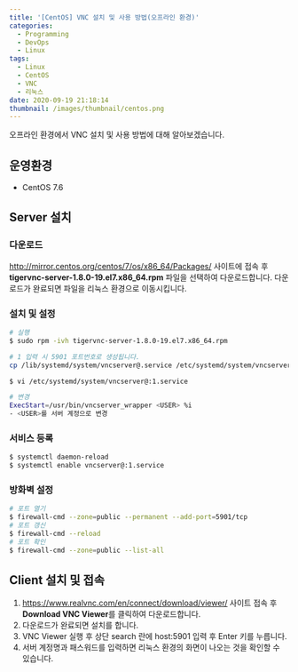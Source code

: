 ```yaml
---
title: '[CentOS] VNC 설치 및 사용 방법(오프라인 환경)'
categories:
  - Programming
  - DevOps
  - Linux
tags:
  - Linux
  - CentOS
  - VNC
  - 리눅스
date: 2020-09-19 21:18:14
thumbnail: /images/thumbnail/centos.png
---
```


오프라인 환경에서 VNC 설치 및 사용 방법에 대해 알아보겠습니다.

## 운영환경

- CentOS 7.6

## Server 설치

### 다운로드

http://mirror.centos.org/centos/7/os/x86_64/Packages/ 사이트에 접속 후 **tigervnc-server-1.8.0-19.el7.x86_64.rpm** 파일을 선택하여 다운로드합니다.
다운로드가 완료되면 파일을 리눅스 환경으로 이동시킵니다.

### 설치 및 설정

```bash
# 실행
$ sudo rpm -ivh tigervnc-server-1.8.0-19.el7.x86_64.rpm

# 1 입력 시 5901 포트번호로 생성됩니다.
cp /lib/systemd/system/vncserver@.service /etc/systemd/system/vncserver@:1.service
```

```bash
$ vi /etc/systemd/system/vncserver@:1.service

# 변경
ExecStart=/usr/bin/vncserver_wrapper <USER> %i
- <USER>를 서버 계정으로 변경
```

### 서비스 등록

```bash
$ systemctl daemon-reload
$ systemctl enable vncserver@:1.service
```

### 방화벽 설정

```bash
# 포트 열기
$ firewall-cmd --zone=public --permanent --add-port=5901/tcp
# 포트 갱신
$ firewall-cmd --reload
# 포트 확인
$ firewall-cmd --zone=public --list-all
```

## Client 설치 및 접속

1. https://www.realvnc.com/en/connect/download/viewer/ 사이트 접속 후 **Download VNC Viewer**를 클릭하여 다운로드합니다.
2. 다운로드가 완료되면 설치를 합니다.
3. VNC Viewer 실행 후 상단 search 란에 host:5901 입력 후 Enter 키를 누릅니다.
4. 서버 계정명과 패스워드를 입력하면 리눅스 환경의 화면이 나오는 것을 확인할 수 있습니다.
